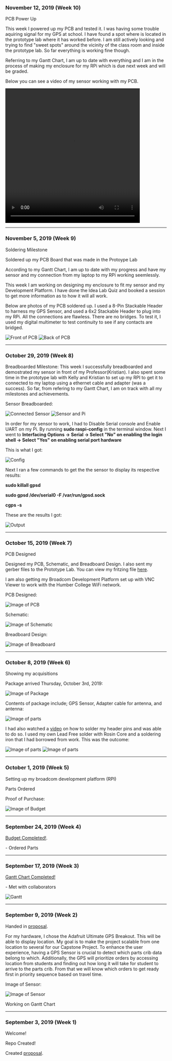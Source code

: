 <h3 id="november-12-2019-week-10">November 12, 2019 (Week 10)</h3>
<p> PCB Power Up </p>
<p> This week I powered up my PCB and tested it. I was having some trouble aquiring signal for my GPS at school. I have found a spot where is located in the prototype lab where it has worked before. I am still actively looking and trying to find "sweet spots" around the vicinity of the class room and inside the prototype lab. So far everything is working fine though. </p>
<p> Referring to my Gantt Chart, I am up to date with everything and I am in the process of making my enclosure for my RPi which is due next week and will be graded. </p>
<p> Below you can see a video of my sensor working with my PCB. </p>
<video width="420" height="420" controls>
  <source src="videos/PCB_PowerUp.mp4" type="video/mp4">
  Your browser does not support HTML5 video.
</video>







<hr size="10" width="100%" align="center" color="green">
<h3 id="november-5-2019-week-9">November 5, 2019 (Week 9)</h3>
<p> Soldering Milestone </p>
<p> Soldered up my PCB Board that was made in the Protoype Lab </p>
<p> According to my Gantt Chart, I am up to date with my progress and have my sensor and my connection from my laptop to my RPi working seemlessly. </p>
<p> This week I am working on designing my enclosure to fit my sensor and my Development Platform. I have done the Idea Lab Quiz and booked a session to get more information as to how it will all work. </p>
<p> Below are photos of my PCB soldered up. I used a 8-Pin Stackable Header to harness my GPS Sensor, and used a 6x2 Stackable Header to plug into my RPi. All the connections are flawless. There are no bridges. To test it, I used my digital multimeter to test continuity to see if any contacts are bridged. </p>
<img src="images/pcbFront.jpg" alt="Front of PCB"/>
<img src="images/pcbBack.jpg" alt="Back of PCB"/>




<hr size="10" width="100%" align="center" color="green">
<h3 id="october-29-2019-week-8">October 29, 2019 (Week 8)</h3>
<p> Breadboarded Milestone: This week I successfully breadboarded and demostrated my sensor in front of my Professor(Kristian). I also spent some time in the prototype lab with Kelly and Kristian to set up my RPI to get it to connected to my laptop using a ethernet cable and adapter (was a success). So far, from refering to my Gantt Chart, I am on track with all my milestones and achievements. </p>
<p> Sensor Breadboarded: </p>
<img src="images/sensor_connected.jpg" alt="Connected Sensor"/>
<img src="images/sensor_and_pi.jpg" alt="Sensor and Pi"/>

<p> In order for my sensor to work, I had to Disable Serial console and Enable UART on my Pi. By running <b>sudo raspi-config</b> in the terminal window. Next I went to <b>Interfacing Options -> Serial -> Select "No" on enabling the login shell -> Select "Yes" on enabling serial port hardware</b></p>
<p> This is what I got: </p>
<img src="images/config.png" alt="Config"/>

<p> Next I ran a few commands to get the the sensor to display its respective results: </p>
<p><b> sudo killall gpsd </b></p>
<p><b> sudo gpsd /dev/serial0 -F /var/run/gpsd.sock </b></p>
<p><b> cgps -s </b></p>

<p> These are the results I got: </p>
<img src="images/output.jpg" alt="Output"/>
<hr size="10" width="100%" align="center" color="green">
<h3 id="october-15-2019-week-7">October 15, 2019 (Week 7)</h3>
<p> PCB Designed </p>
<p> Designed my PCB, Schematic, and Breadboard Design. I also sent my gerber files to the Prototype Lab. You can view my fritzing file <a href="https://github.com/rickyramnath97/gps/blob/master/electronics/GPS%20Fritzing2.fzz">here</a>. </p>
<p> I am also getting my Broadcom Development Platform set up with VNC Viewer to work with the Humber College WiFi network. </p> 
<p>PCB Designed: </p>
<img src="images/PCB2.PNG" alt="Image of PCB"/>
<p>Schematic: </p>
<img src="images/Schematic.PNG" alt="Image of Schematic"/>
<p>Breadboard Design: </p>
<img src="images/Breadboard.PNG" alt="Image of Breadboard"/>


<hr size="10" width="100%" align="center" color="green">

<h3 id="october-8-2019-week-6">October 8, 2019 (Week 6)</h3>
<p> Showing my acquisitions </p>
<p> Package arrived Thursday, October 3rd, 2019: </p>
<img src="images/package.jpg" alt="Image of Package"/>

<p> Contents of package include; GPS Sensor, Adapter cable for antenna, and antenna: </p>

<img src="images/parts.jpg" alt="Image of parts"/>

<p> I had also watched a <a href="https://youtu.be/3230nCz3XQA">video</a> on how to solder my header pins and was able to do so. I used my own Lead Free solder with Rosin Core and a soldering iron that I had borrowed from work. This was the outcome:</p>

<img src="images/before.JPG" alt="Image of parts"/>

<img src="images/after.jpg" alt="Image of parts"/>



<hr size="10" width="100%" align="center" color="green">

<h3 id="october-1-2019-week-5">October 1, 2019 (Week 5)</h3>
<p> Setting up my broadcom development platform (RPI) </p>
<p> Parts Ordered </p>

<p> Proof of Purchase: </p>
<img src="images/Budget 2.PNG" alt="Image of Budget"/>

<hr size="10" width="100%" align="center" color="green">

<h3 id="september-24-2019-week-4">September 24, 2019 (Week 4)</h3>
  
<p><a href="https://github.com/rickyramnath97/gps/blob/master/documentation/Rickys%20Budget.xlsx">Budget Completed!</a>.</p>
  <p>- Ordered Parts</p>

<hr size="10" width="100%" align="center" color="green">

<h3 id="september-17-2019-week-3">September 17, 2019 (Week 3)</h3>
   
<p><a href="https://github.com/rickyramnath97/gps/blob/master/documentation/CENG317%20Project%20Plan.gan">Gantt Chart Completed!</a></p>
 <p>- Met with collaborators </p> 
<img src="images/gantt.PNG" alt="Gantt"/>

<hr size="10" width="100%" align="center" color="green"> 
  
<h3 id="september-09-2019-week-2">September 9, 2019 (Week 2)</h3>

<p> Handed in <a href="https://github.com/rickyramnath97/gps/blob/master/documentation/ProposalContentStudentNameRev03.xlsx">proposal</a>. </p>

<p> For my hardware, I chose the Adafruit Ultimate GPS Breakout. This will be able to display location. My goal is to make the project scalable from one location to several for our Capstone Project. To enhance the user experience, having a GPS Sensor is crucial to detect which parts crib data belong to which. Additionally, the GPS will prioritize orders by accessing location from students and finding out how long it will take for student to arrive to the parts crib. From that we will know which orders to get ready first in priority sequence based on travel time. </p>
  
  
<p> Image of Sensor: </p>
<img src="images/sensor.jpg" alt="Image of Sensor"/>

  
<p> Working on Gantt Chart </p>


<hr size="10" width="100%" align="center" color="green">


<h3 id="september-03-2019-week-1">September 3, 2019 (Week 1)</h3>

<p>Welcome! </p>
<p>Repo Created! </p>

<p>Created <a href="https://github.com/rickyramnath97/gps/blob/master/documentation/ProposalContentStudentNameRev03.xlsx">proposal</a>.</p>
